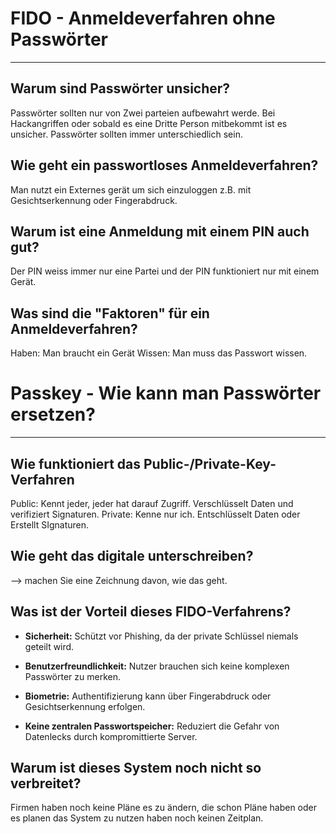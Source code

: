 # FIDO - Anmeldeverfahren ohne Passwörter
-------------------------------------------

## Warum sind Passwörter unsicher?
Passwörter sollten nur von Zwei parteien aufbewahrt werde. Bei Hackangriffen oder sobald es eine Dritte Person mitbekommt ist es unsicher. Passwörter sollten immer unterschiedlich sein.


## Wie geht ein passwortloses Anmeldeverfahren?
Man nutzt ein Externes gerät um sich einzuloggen z.B. mit Gesichtserkennung oder Fingerabdruck.


## Warum ist eine Anmeldung mit einem PIN auch gut?
Der PIN weiss immer nur eine Partei und der PIN funktioniert nur mit einem Gerät.


## Was sind die "Faktoren" für ein Anmeldeverfahren?
Haben: Man braucht ein Gerät
Wissen: Man muss das Passwort wissen.




# Passkey - Wie kann man Passwörter ersetzen?
-------------------------------------------

## Wie funktioniert das Public-/Private-Key-Verfahren
Public: Kennt jeder, jeder hat darauf Zugriff. Verschlüsselt Daten und verifiziert Signaturen.
Private: Kenne nur ich. Entschlüsselt Daten oder Erstellt SIgnaturen.

## Wie geht das digitale unterschreiben?
--> machen Sie eine Zeichnung davon, wie das geht.


## Was ist der Vorteil dieses FIDO-Verfahrens?

- **Sicherheit:**
Schützt vor Phishing, da der private Schlüssel niemals geteilt wird.

- **Benutzerfreundlichkeit:**
Nutzer brauchen sich keine komplexen Passwörter zu merken.

- **Biometrie:**
Authentifizierung kann über Fingerabdruck oder Gesichtserkennung erfolgen.

- **Keine zentralen Passwortspeicher:**
Reduziert die Gefahr von Datenlecks durch kompromittierte Server.

## Warum ist dieses System noch nicht so verbreitet?
Firmen haben noch keine Pläne es zu ändern, die schon Pläne haben oder es planen das System zu nutzen haben noch keinen Zeitplan.

